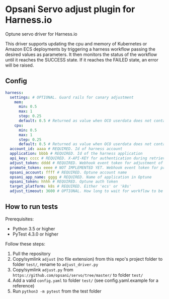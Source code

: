 # Opsani Servo adjust plugin for Harness.io

Optune servo driver for Harness.io

This driver supports updating the cpu and memory of Kubernetes or Amazon ECS deployments by triggering a harness workflow passing the desired values as parameters. It then monitors the status of the workflow until it reaches the SUCCESS state. If it reaches the FAILED state, an error will be raised.

## Config

```yaml
harness:
  settings: # OPTIONAL. Guard rails for canary adjustment
    mem:
      min: 0.5
      max: 1
      step: 0.25
      default: 0.5 # Returned as value when OCO userdata does not contain value for memory
    cpu:
      min: 0.5
      max: 1
      step: 0.25
      default: 0.5 # Returned as value when OCO userdata does not contain value for cpu
  account_id: aaaa # REQUIRED. Id of harness account
  application: bbbb # REQUIRED. Id of the harness application
  api_key: cccc # REQUIRED. X-API-KEY for authentication during retrieval of workflow status
  adjust_token: dddd # REQUIRED. Webhook event token for adjustment of canary settings
  promote_token: eeee # NOT IMPLEMENTED YET. Webhook event token for promotion of settings
  opsani_account: ffff # REQUIRED. Optune account name
  opsani_app_name: gggg # REQUIRED. Name of application in Optune
  opsani_token: hhhh # REQUIRED. Optune auth token
  target_platform: k8s # REQUIRED. Either 'ecs' or 'k8s'
  adjust_timeout: 3600 # OPTIONAL. How long to wait for workflow to be in SUCCESS or FAILED status
```

## How to run tests

Prerequisites:

* Python 3.5 or higher
* PyTest 4.3.0 or higher

Follow these steps:

1. Pull the repository
1. Copy/symlink `adjust` (no file extension) from this repo's project folder to folder `test/`, rename to `adjust_driver.py`
1. Copy/symlink `adjust.py` from `https://github.com/opsani/servo/tree/master/` to folder `test/`
1. Add a valid `config.yaml` to folder `test/` (see config.yaml.example for a reference)
1. Run `python3 -m pytest` from the test folder
